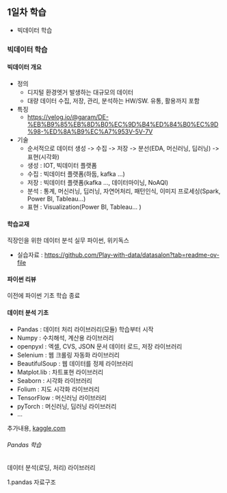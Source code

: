 ## 1일차 학습
- 빅데이터 학습

### 빅데이터 학습

#### 빅데이터 개요
- 정의
    - 디지털 환경엣거 발생하는 대규모의 데이터
    - 대량 데이터 수집, 저장, 관리, 분석하는 HW/SW. 유통, 활용까지 포함
- 특징
    - https://velog.io/@garam/DE-%EB%B9%85%EB%8D%B0%EC%9D%B4%ED%84%B0%EC%9D%98-%ED%8A%B9%EC%A7%953V-5V-7V
- 기술
    - 순서적으로 데이터 생성 -> 수집 -> 저장 -> 분선(EDA, 머신러닝, 딥러닝) -> 표현(시각화)
    - 생성 : IOT, 빅데이터 플랫폼
    - 수집 : 빅데이터 플랫폼(하둡, kafka ...)
    - 저장 : 빅데이터 플랫폼(kafka ..., 데이터마이닝, NoAQl)
    - 분석 : 통계, 머신러닝, 딥러닝, 자연어처리, 패턴인식, 이미지 프로세싱(Spark, Power BI, Tableau...)
    - 표현 : Visualization(Power BI, Tableau... )

#### 학습교재
직장인을 위한 데이터 분석 실무 파이썬, 위키독스

- 실습자료 : https://github.com/Play-with-data/datasalon?tab=readme-ov-file

#### 파이썬 리뷰
이전에 파이썬 기초 학습 종료

#### 데이터 분석 기초
- Pandas : 데이터 처리 라이브러리(모듈) 학습부터 시작
- Numpy :  수치해석, 계산용 라이브러리
- openpyxl : 엑셀, CVS, JSON 문서 데이터 로드, 저장 라이브러리 
- Selenium : 웹 크롤링 자동화 라이브러리
- BeautifulSoup : 웹 데이터를 정제 라이브러리
- Matplot.lib : 차트표현 라이브러리
- Seaborn : 시각화 라이브러리
- Folium :  지도 시각화 라이브러리
- TensorFlow : 머신러닝 라이브러리
- pyTorch :  머신러닝, 딥러닝 라이브러리
- ...

추가내용, [kaggle.com](https://www.kaggle.com/)


###### Pandas 학습
데이터 분석(로딩, 처리) 라이브러리

1.pandas 자료구조

